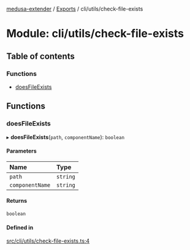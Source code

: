 [medusa-extender](../README.md) / [Exports](../modules.md) / cli/utils/check-file-exists

# Module: cli/utils/check-file-exists

## Table of contents

### Functions

- [doesFileExists](cli_utils_check_file_exists.md#doesfileexists)

## Functions

### doesFileExists

▸ **doesFileExists**(`path`, `componentName`): `boolean`

#### Parameters

| Name | Type |
| :------ | :------ |
| `path` | `string` |
| `componentName` | `string` |

#### Returns

`boolean`

#### Defined in

[src/cli/utils/check-file-exists.ts:4](https://github.com/adrien2p/medusa-extender/blob/1c9ae69/src/cli/utils/check-file-exists.ts#L4)
